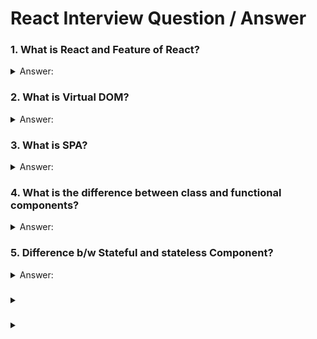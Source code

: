 # React Interview Question / Answer

<h3>1. What is React and Feature of React?</h3>

<details>

<summary>Answer:</summary>

<p>React is a JavaScript library that helps you build user interfaces for your websites or web applications. Think of it as a set of tools that make it easier for you to create interactive and dynamic elements on your web pages. </p>

**features of React:**

1. **Component-Based**: React divides your web page into smaller building blocks called components. These components are like puzzle pieces that you can put together to create a complete picture. Each component can have its own logic and behavior, making it easier to manage and reuse code.

2. **Virtual DOM**: React uses something called a Virtual DOM (Document Object Model) to keep track of changes in your components. When something in your component changes, React doesn't immediately update the actual webpage. Instead, it updates the Virtual DOM first, and then figures out the most efficient way to update the real DOM. This makes your web app faster and more efficient.

3. **Declarative Syntax**: In React, you describe what you want your user interface to look like in a simple and declarative way. You tell React how you want things to be, and it takes care of updating the actual interface for you. This is different from the traditional way of web development where you might have had to worry about each small change.

4. **Reusability**: Since React encourages you to break your interface into components, you can reuse these components across different parts of your website. This saves you time and helps maintain consistency in your design and functionality.

5. **One-Way Data Flow**: React follows a one-way data flow, which means that the data flows in a single direction: from parent components to child components. This makes it easier to understand how data changes and where those changes are coming from.

6. **JSX**: JSX is a syntax extension for JavaScript that React uses. It allows you to write HTML-like code within your JavaScript, making it easier to visualize how your components will look in the browser.

Overall, React simplifies the process of building dynamic and interactive web interfaces by breaking down your webpage into smaller reusable parts and efficiently managing updates to the user interface. 
</details>

<h3>2. What is Virtual DOM?</h3>

<details>
   <summary>Answer:</summary>

Imagine you have a real-world painting and a copy of that painting. You want to make changes to the copy without affecting the original. The Virtual DOM in React is like that copy of the painting.

In web development, the browser's "DOM" (Document Object Model) represents the structure of a webpage. When you use React, instead of directly changing the real DOM, React creates a Virtual DOM, which is a lightweight copy of the actual DOM.

When you make changes to your React components, these changes are first applied to the Virtual DOM. React then compares the Virtual DOM with the real DOM to figure out what parts of the actual DOM need to be updated. This comparison process is much faster than directly updating the real DOM every time you make a change.

So, think of the Virtual DOM as a smart assistant that helps React update the webpage efficiently. It's like making changes on a sketch before updating the actual painting, making the whole process smoother and faster.

</details>

<h3>3. What is SPA?</h3>

<details>
    <summary>Answer:</summary>
    
An SPA, which stands for "Single Page Application," is a type of website that loads and displays all its content on a single web page. Traditional websites often load new pages when you click on links, which can make them a bit slower as the whole page needs to reload.

But with SPAs, things work differently. When you interact with a button or a link in an SPA, only the necessary parts of the page get updated or replaced, without needing to reload the entire page. This makes SPAs feel faster and more responsive, similar to using a desktop application.

</details>

<h3>4. What is the difference between class and functional components?</h3>

<details>
  <summary>Answer:</summary>
    <table width="100%">
      <tr>
         <th>Aspect</th>
         <th>Class Components</th>
         <th>Functional Components</th>
      </tr>
      <tr>
         <td>Definition</td>
         <td>Defined using ES6 classes.</td>
         <td>Defined as JavaScript functions.</td>     
      </tr>
     <tr>
        <td>State Management</td>
        <td>Can have local state using <code>this.state.</code></td>
        <td>Use the <code>useState</code> hook for state.</td>     
     </tr>
     <tr>
        <td>Lifecycle Methods</td>
        <td>Use lifecycle methods like <code>componentDidMount</code>, etc.</td>
        <td>Use the <code>useEffect</code> hook.</td>     
     </tr>
     <tr>
        <td>Syntax</td>
        <td>More verbose and requires binding of event handlers.</td>
        <td>Simpler syntax and no binding needed.</td>     
     </tr>
     <tr>
        <td>Performance</td>
        <td>Slightly heavier due to JavaScript classes.</td>
        <td>Lighter weight, potentially better performance.</td>     
     </tr>
     <tr>
        <td>Reusability</td>
        <td>More complex to reuse logic.</td>
        <td>Easier to reuse through custom hooks.</td>     
     </tr>
     <tr>
        <td>Context and Refs</td>
        <td>Easier access to <code>this.context</code> and refs.</td>
        <td>No <code>this.context</code> and refs, but can use <code>useRef</code>.</td>     
     </tr>
     <tr>
        <td>Learning Curve</td>
        <td>Can be steeper, especially for beginners.</td>
        <td>Generally easier for beginners to grasp.</td>     
     </tr>
     <tr>
        <td>Modern React Practices</td>
        <td>Not fully aligned with modern React practices.</td>
        <td>More aligned with modern practices.</td>     
     </tr>
   </table>

</details>

<h3> 5. Difference b/w Stateful and stateless Component?</h3>

<details>
    <summary>Answer:</summary>

<table width="100%">
      <tr>
         <th>Aspect</th>
         <th>Stateful Components</th>
         <th>Stateless Components</th>
      </tr>
      <tr>
         <td>State Management</td>
         <td>Manage their own state using <code>this.state</code>.</td>
         <td>Receive data and display it, no internal state.</td>     
      </tr>
     <tr>
        <td>Purpose</td>
        <td>Used for dynamic behavior and interaction.</td>
        <td>Used for displaying UI without complex logic.</td>     
     </tr>
     <tr>
        <td>Functional Type</td>
        <td>Class components.</td>
        <td>Function components (using <code>function</code> keyword).</td>     
     </tr>
     <tr>
        <td>Lifecycle Methods</td>
        <td>Have access to lifecycle methods like <code>componentDidMount</code>, <code>componentDidUpdate</code>, etc.</td>
        <td>No lifecycle methods until React 16.8.</td>     
     </tr>
     <tr>
        <td>Reusability</td>
        <td>Slightly less reusable due to internal state.</td>
        <td>Highly reusable as they don't hold internal state.</td>     
     </tr>
     <tr>
        <td>Performance</td>
        <td>Can have some impact on performance due to state updates.</td>
        <td>Generally better for performance as they don't manage state.</td>     
     </tr>
        
   </table>

</details>

<h3></h3>

<details>
    <summary></summary>

</details>

<h3></h3>
<details>
    <summary></summary>

</details>


